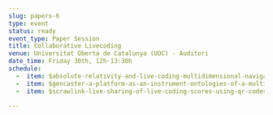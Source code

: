 ```yaml
---
slug: papers-6
type: event
status: ready
event_type: Paper Session
title: Collaborative Livecoding
venue: Universitat Oberta de Catalunya (UOC) - Auditori
date_time: Friday 30th, 12h-13:30h
schedule:
  -  item: $absolute-relativity-and-live-coding-multidimensional-navigation
  -  item: $gencaster-a-platform-as-an-instrument-ontologies-of-a-multi-non
  -  item: $scrawlink-live-sharing-of-live-coding-scores-using-qr-codes

---
```

